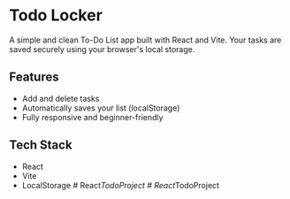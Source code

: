 # Todo Locker

A simple and clean To-Do List app built with React and Vite. Your tasks are saved securely using your browser's local storage.

## Features

- Add and delete tasks
- Automatically saves your list (localStorage)
- Fully responsive and beginner-friendly

## Tech Stack

- React
- Vite
- LocalStorage
#   R e a c t _ T o d o P r o j e c t  
 #   R e a c t _ T o d o P r o j e c t  
 